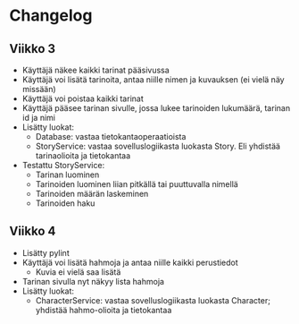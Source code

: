 # Changelog

## Viikko 3

- Käyttäjä näkee kaikki tarinat pääsivussa
- Käyttäjä voi lisätä tarinoita, antaa niille nimen ja kuvauksen (ei vielä näy missään)
- Käyttäjä voi poistaa kaikki tarinat
- Käyttäjä pääsee tarinan sivulle, jossa lukee tarinoiden lukumäärä, tarinan id ja nimi
- Lisätty luokat:
    - Database: vastaa tietokantaoperaatioista
    - StoryService: vastaa sovelluslogiikasta luokasta Story. Eli yhdistää tarinaolioita ja tietokantaa
- Testattu StoryService:
    - Tarinan luominen
    - Tarinoiden luominen liian pitkällä tai puuttuvalla nimellä
    - Tarinoiden määrän laskeminen
    - Tarinoiden haku

## Viikko 4

- Lisätty pylint
- Käyttäjä voi lisätä hahmoja ja antaa niille kaikki perustiedot
    - Kuvia ei vielä saa lisätä
- Tarinan sivulla nyt näkyy lista hahmoja
- Lisätty luokat:
    - CharacterService: vastaa sovelluslogiikasta luokasta Character; yhdistää hahmo-olioita ja tietokantaa